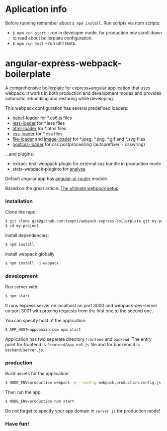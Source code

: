 # Aplication info

Before running remember about `$ npm install`.
Run scripts via npm scripts:
 * `$ npm run start` - run in developer mode, for production env scroll down to read about boilerplate configuration.
 * `$ npm run test` - run unit tests.

# angular-express-webpack-boilerplate

A comprehensive boilerplate for express+angular application that uses webpack. It works in both production and development modes and provides automatic rebundling and restaring while developing.

This webpack configuration has several predefined loaders:
* [babel-loader](https://github.com/babel/babel-loader) for *.es6.js files
* [less-loader](https://github.com/webpack/less-loader) for *.less files
* [html-loader](https://github.com/webpack/html-loader) for *.html files
* [css-loader](https://github.com/webpack/css-loader) for *.css files
* [file-loader](https://github.com/webpack/file-loader) and [image-loader](https://github.com/novoda/image-loader) for *.jpeg, *.png, *.gif and *.svg files
* [postcss-loader](https://github.com/postcss/postcss-loader) for css postprocessing (autoprefixer + csswring)

...and plugins:
* extract-text-webpack-plugin for external css bundle in production mode
* stats-webpack-pluginto for [analyse](http://webpack.github.io/analyse/)

Default angular app has [angular-ui-router](https://github.com/angular-ui/ui-router) module.

Based on the great article: [The ultimate webpack setup](http://www.christianalfoni.com/articles/2015_04_19_The-ultimate-webpack-setup)

### installation

Clone the repo:

```bash
$ git clone git@github.com:tenphi/webpack-express-boilerplate.git my-project
$ cd my-project
```

Install dependencies:

```bash
$ npm install
```

Install webpack globally
```bash
$ npm install -g webpack
```

### development

Run server with:

```bash
$ npm start
```

It runs express server on localhost on port 3000 and webpack-dev-server on port 3001 with proxing requests from the first one to the second one.

You can specify host of the application:

```bash
$ APP_HOST=appdomain.com npm start
```

Application has two separate directory `frontend` and `backend`. The entry point for frontend is `frontend/app.es6.js` file and for backend it is `backend/server.js`.

### production

Build assets for the application:

```bash
$ NODE_ENV=production webpack -p --config webpack.production.config.js
```

Then run the app:

```bash
$ NODE_ENV=production npm start
```

Do not forget to specify your app domain in `server.js` for production mode!

### Have fun!
